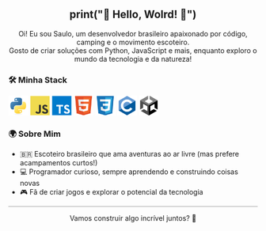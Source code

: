 <h2 align="center">print("👋 Hello, Wolrd! 👋")</h2>

<div align="center">
  <p>Oi! Eu sou Saulo, um desenvolvedor brasileiro apaixonado por código, camping e o movimento escoteiro. <br> Gosto de criar soluções com Python, JavaScript e mais, enquanto exploro o mundo da tecnologia e da natureza!</p>
</div>



<div align="lefth">
  <h3>🛠️ Minha Stack</h3>
  <img height="40px" src="https://raw.githubusercontent.com/devicons/devicon/master/icons/python/python-original.svg" alt="Python">
  <img height="40px" src="https://raw.githubusercontent.com/devicons/devicon/master/icons/javascript/javascript-original.svg" alt="JavaScript">
  <img height="40px" src="https://raw.githubusercontent.com/devicons/devicon/master/icons/typescript/typescript-original.svg" alt="TypeScript">
  <img height="40px" src="https://raw.githubusercontent.com/devicons/devicon/master/icons/html5/html5-original.svg" alt="HTML5">
  <img height="40px" src="https://raw.githubusercontent.com/devicons/devicon/master/icons/css3/css3-original.svg" alt="CSS3">
  <img height="40px" src="https://raw.githubusercontent.com/devicons/devicon/master/icons/c/c-original.svg" alt="C">
  <img height="40px" src="https://raw.githubusercontent.com/devicons/devicon/master/icons/unity/unity-original.svg" alt="Unity">
</div>

<div align="left">
  <h3>🌍 Sobre Mim</h3>
  <ul>
    <li>🇧🇷 Escoteiro brasileiro que ama aventuras ao ar livre (mas prefere acampamentos curtos!)</li>
    <li>💻 Programador curioso, sempre aprendendo e construindo coisas novas</li>
    <li>🎮 Fã de criar jogos e explorar o potencial da tecnologia</li>
  </ul>
</div>

<hr style="width: 100%; height: 2px; border: none; background-color: #ccc;">

<div align="center">
  <p>Vamos construir algo incrível juntos? 🚀</p>
</div>

